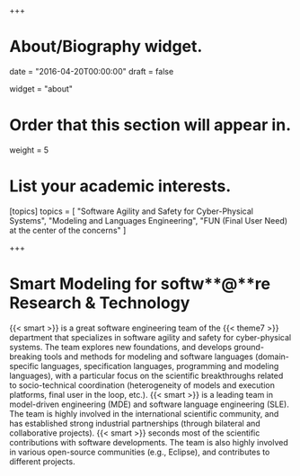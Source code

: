 +++
# About/Biography widget.

date = "2016-04-20T00:00:00"
draft = false

widget = "about"

# Order that this section will appear in.
weight = 5

# List your academic interests.
[topics]
  topics = [
    "Software Agility and Safety for Cyber-Physical Systems",
    "Modeling and Languages Engineering",
    "FUN (Final User Need) at the center of the concerns"
  ]

+++

# **S**mart **M**odeling for softw**@**re **R**esearch & **T**echnology

{{< smart >}} is a great software engineering team of the {{< theme7 >}} department that specializes in software agility and safety for cyber-physical systems. The team explores new foundations, and develops ground-breaking tools and methods for modeling and software languages (domain-specific languages, specification languages, programming and modeling languages), with a particular focus on the scientific breakthroughs related to socio-technical coordination (heterogeneity of models and execution platforms, final user in the loop, etc.). 
{{< smart >}} is a leading team in model-driven engineering (MDE) and software language engineering (SLE). The team is highly involved in the international scientific community, and has established strong industrial partnerships (through bilateral and collaborative projects). 
{{< smart >}} seconds most of the scientific contributions with software developments. The team is also highly involved in various open-source communities (e.g., Eclipse), and contributes to different projects.
